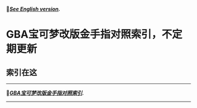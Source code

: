 :tulip:***[See English version](https://github.com/HYe2cS/GBA-Pokemon-revision-Golden-finger-index/blob/master/README_English.md).***

# GBA宝可梦改版金手指对照索引，不定期更新
## 索引在这
******
:hammer:***[GBA宝可梦改版金手指对照索引](https://raw.githubusercontent.com/HYe2cS/GBA-Pokemon-revision-Golden-finger-index/master/index.txt).***
******
